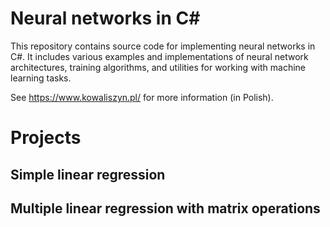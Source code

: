 # Neural networks in C#

This repository contains source code for implementing neural networks in C#. It includes various examples and implementations of neural network architectures, training algorithms, and utilities for working with machine learning tasks.

See https://www.kowaliszyn.pl/ for more information (in Polish).

# Projects

## Simple linear regression

## Multiple linear regression with matrix operations